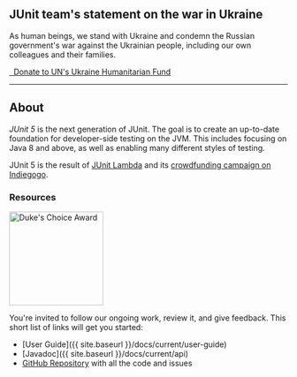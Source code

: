 ## JUnit team's statement on the war in Ukraine

As human beings, we stand with Ukraine and condemn the Russian government's war against the Ukrainian people, including our own colleagues and their families.

<a class="btn btn-ukraine btn-lg" href="https://crisisrelief.un.org/t/ukraine" role="button">
      <i class="fas fa-heart"></i>&nbsp;
      Donate to UN's Ukraine Humanitarian Fund
</a>

---

## About

*JUnit 5* is the next generation of JUnit.
The goal is to create an up-to-date foundation for developer-side testing on the JVM.
This includes focusing on Java 8 and above, as well as enabling many different styles of testing.

JUnit 5 is the result of [JUnit Lambda](https://junit.org/junit4/junit-lambda.html) and its [crowdfunding campaign on Indiegogo](https://junit.org/junit4/junit-lambda-campaign.html).


### Resources

<a href="https://blogs.oracle.com/java/2019-dukes-choice-award-winners" class="pull-right">
    <img src="{{ site.baseurl }}/assets/img/dukes-choice-award.jpg" alt="Duke's Choice Award" width="170">
</a>

You're invited to follow our ongoing work, review it, and give feedback. This short list of links will get you started:

- [User Guide]({{ site.baseurl }}/docs/current/user-guide)
- [Javadoc]({{ site.baseurl }}/docs/current/api)
- [GitHub Repository](https://github.com/junit-team/junit5/) with all the code and issues
